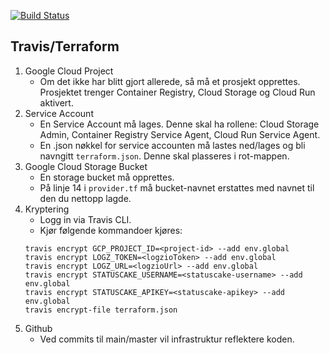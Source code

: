 [![Build Status](https://travis-ci.com/M99/PGR301_10009_infrastructure.svg?token=9rUAuyK5rhXyo46pbgfm&branch=master)](https://travis-ci.com/M99/PGR301_10009_infrastructure)

## Travis/Terraform
1. Google Cloud Project
    - Om det ikke har blitt gjort allerede, så må et prosjekt opprettes. Prosjektet trenger Container Registry, Cloud Storage og Cloud Run aktivert.
2. Service Account
    - En Service Account må lages. Denne skal ha rollene: Cloud Storage Admin, Container Registry Service Agent, Cloud Run Service Agent.
    - En .json nøkkel for service accounten må lastes ned/lages og bli navngitt `terraform.json`. Denne skal plasseres i rot-mappen.
3. Google Cloud Storage Bucket
    - En storage bucket må opprettes.
    - På linje 14 i `provider.tf` må bucket-navnet erstattes med navnet til den du nettopp lagde.
4. Kryptering
    - Logg in via Travis CLI.
    - Kjør følgende kommandoer kjøres:
    ```
    travis encrypt GCP_PROJECT_ID=<project-id> --add env.global
    travis encrypt LOGZ_TOKEN=<logzioToken> --add env.global
    travis encrypt LOGZ_URL=<logzioUrl> --add env.global
    travis encrypt STATUSCAKE_USERNAME=<statuscake-username> --add env.global
    travis encrypt STATUSCAKE_APIKEY=<statuscake-apikey> --add env.global
    travis encrypt-file terraform.json
    ```
5. Github
    - Ved commits til main/master vil infrastruktur reflektere koden.